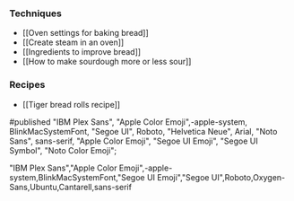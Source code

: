 ### Techniques
- [[Oven settings for baking bread]]
- [[Create steam in an oven]]
- [[Ingredients to improve bread]]
- [[How to make sourdough more or less sour]]

### Recipes
- [[Tiger bread rolls recipe]]

#published 
"IBM Plex Sans", "Apple Color Emoji",-apple-system, BlinkMacSystemFont, "Segoe UI", Roboto, "Helvetica Neue", Arial, "Noto Sans", sans-serif, "Apple Color Emoji", "Segoe UI Emoji", "Segoe UI Symbol", "Noto Color Emoji";

"IBM Plex Sans","Apple Color Emoji",-apple-system,BlinkMacSystemFont,"Segoe UI Emoji","Segoe UI",Roboto,Oxygen-Sans,Ubuntu,Cantarell,sans-serif